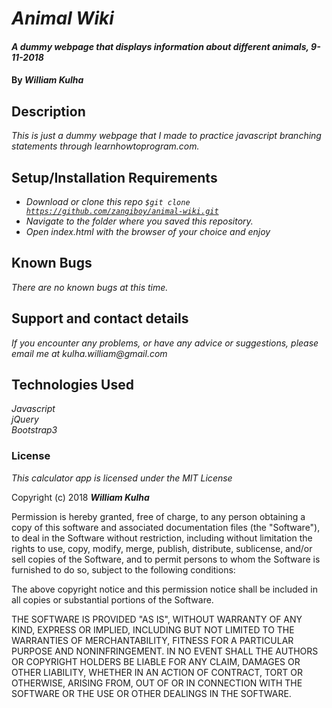 # _Animal Wiki_

#### _A dummy webpage that displays information about different animals, 9-11-2018_

#### By _**William Kulha**_

## Description

_This is just a dummy webpage that I made to practice javascript branching statements through learnhowtoprogram.com._

## Setup/Installation Requirements

* _Download or clone this repo <code>$git clone https://github.com/zangiboy/animal-wiki.git</code>_
* _Navigate to the folder where you saved this repository._
* _Open index.html with the browser of your choice and enjoy_


## Known Bugs

_There are no known bugs at this time._

## Support and contact details

_If you encounter any problems, or have any advice or suggestions, please email me at kulha.william@gmail.com_

## Technologies Used

_Javascript_\
_jQuery_\
_Bootstrap3_

### License

*This calculator app is licensed under the MIT License*

Copyright (c) 2018 **_William Kulha_**

Permission is hereby granted, free of charge, to any person obtaining a copy of this software and associated documentation files (the "Software"), to deal in the Software without restriction, including without limitation the rights to use, copy, modify, merge, publish, distribute, sublicense, and/or sell copies of the Software, and to permit persons to whom the Software is furnished to do so, subject to the following conditions:

The above copyright notice and this permission notice shall be included in all copies or substantial portions of the Software.

THE SOFTWARE IS PROVIDED "AS IS", WITHOUT WARRANTY OF ANY KIND, EXPRESS OR IMPLIED, INCLUDING BUT NOT LIMITED TO THE WARRANTIES OF MERCHANTABILITY, FITNESS FOR A PARTICULAR PURPOSE AND NONINFRINGEMENT. IN NO EVENT SHALL THE AUTHORS OR COPYRIGHT HOLDERS BE LIABLE FOR ANY CLAIM, DAMAGES OR OTHER LIABILITY, WHETHER IN AN ACTION OF CONTRACT, TORT OR OTHERWISE, ARISING FROM, OUT OF OR IN CONNECTION WITH THE SOFTWARE OR THE USE OR OTHER DEALINGS IN THE SOFTWARE.
